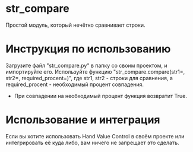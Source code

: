 # str_compare
Простой модуль, который нечётко сравнивает строки.
# Инструкция по использованию
Загрузите файл "str_compare.py" в папку со своим проектом, и импортируйте его.
Используйте функцию "str_compare.compare(str1=, str2=, required_procent=)", где str1, str2 - строки для сравнения, а required_procent - необходимый процент совпадения.
* При совпадении на необходимый процент функция возвратит True.
# Использование и интеграция
Если вы хотите использовать Hand Value Control в своём проекте или интегрировать её куда либо, вам ничего не запрещает это сделать.
